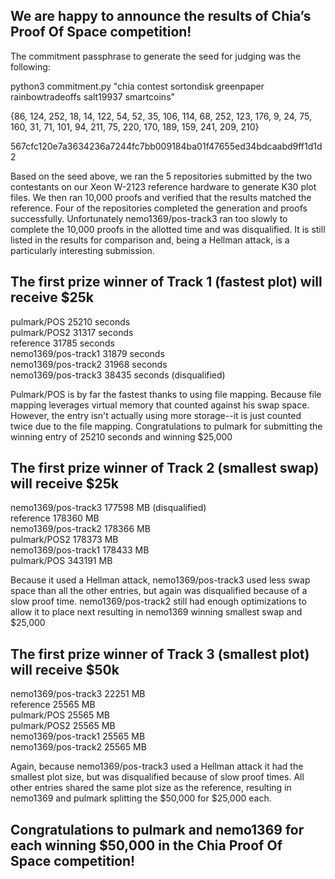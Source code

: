 ## We are happy to announce the results of Chia’s Proof Of Space competition!

The commitment passphrase to generate the seed for judging was the following:

python3 commitment.py "chia contest sortondisk greenpaper rainbowtradeoffs salt19937 smartcoins"

{86, 124, 252, 18, 14, 122, 54, 52, 35, 106, 114, 68, 252, 123, 176, 9, 24, 75, 160, 31, 71, 101, 94, 211, 75, 220, 170, 189, 159, 241, 209, 210}

567cfc120e7a3634236a7244fc7bb009184ba01f47655ed34bdcaabd9ff1d1d2

Based on the seed above, we ran the 5 repositories submitted by the two contestants on our Xeon W-2123 reference hardware to generate K30 plot files. We then ran 10,000 proofs and verified that the results matched the reference. Four of the repositories completed the generation and proofs successfully. Unfortunately nemo1369/pos-track3 ran too slowly to complete the 10,000 proofs in the allotted time and was disqualified. It is still listed in the results for comparison and, being a Hellman attack, is a particularly interesting submission.

## The first prize winner of Track 1 (fastest plot) will receive $25k

pulmark/POS 25210 seconds  
pulmark/POS2 31317 seconds  
reference 31785 seconds  
nemo1369/pos-track1 31879 seconds  
nemo1369/pos-track2 31968 seconds  
nemo1369/pos-track3 38435 seconds (disqualified)  

Pulmark/POS is by far the fastest thanks to using file mapping. Because file mapping leverages virtual memory that counted against his swap space. However, the entry isn't actually using more storage--it is just counted twice due to the file mapping. Congratulations to pulmark for submitting the winning entry of 25210 seconds and winning $25,000

## The first prize winner of Track 2 (smallest swap) will receive $25k

nemo1369/pos-track3 177598 MB (disqualified)  
reference 178360 MB  
nemo1369/pos-track2 178366 MB  
pulmark/POS2 178373 MB  
nemo1369/pos-track1 178433 MB  
pulmark/POS 343191 MB  

Because it used a Hellman attack, nemo1369/pos-track3 used less swap space than all the other entries, but again was disqualified because of a slow proof time. nemo1369/pos-track2 still had enough optimizations to allow it to place next resulting in nemo1369 winning smallest swap and $25,000

## The first prize winner of Track 3 (smallest plot) will receive $50k

nemo1369/pos-track3 22251 MB   
reference 25565 MB  
pulmark/POS 25565 MB  
pulmark/POS2 25565 MB  
nemo1369/pos-track1 25565 MB  
nemo1369/pos-track2 25565 MB  

Again, because nemo1369/pos-track3 used a Hellman attack it had the smallest plot size, but was disqualified because of slow proof times. All other entries shared the same plot size as the reference, resulting in nemo1369 and pulmark splitting the $50,000 for $25,000 each.

## Congratulations to pulmark and nemo1369 for each winning $50,000 in the Chia Proof Of Space competition!

